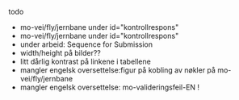 todo

* mo-vei/fly/jernbane under id="kontrollrespons"
* mo-vei/fly/jernbane under id="kontrollrespons"
* under arbeid: Sequence for Submission
* width/height på bilder??
* litt dårlig kontrast på linkene i tabellene
* mangler engelsk oversettelse:figur på kobling av nøkler på mo-vei/fly/jernbane
* mangler engelsk oversettelse: mo-valideringsfeil-EN !
